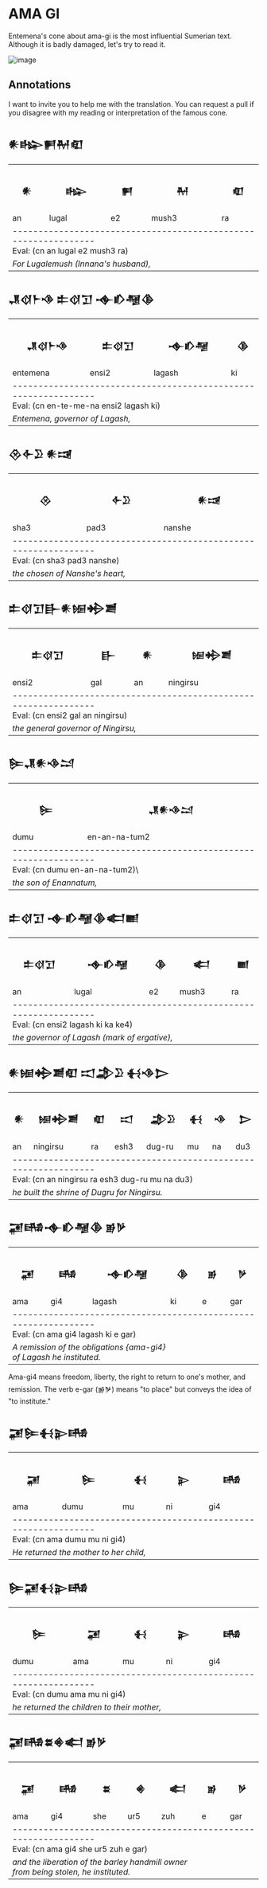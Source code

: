 # AMA GI
Entemena's cone about ama-gi is the most influential Sumerian text.
Although it is badly damaged, let's try to read it.

![image](https://github.com/user-attachments/assets/673252bc-eda7-4556-9fc8-a7f9eb25fdc9)


## Annotations
I want to invite you to help me with the translation. You can request a pull if you disagree with my reading or interpretation of the famous cone. 


<h2>𒀭𒈗𒂍𒈹𒊏</h2>
<table>
 <tr>
  <th><h3>𒀭</h3></th>
  <th><h3>𒈗</h3></th>
  <th><h3>𒂍</h3></th>
    <th><h3>𒈹</h3></th>
  <th><h3>𒊏</h3></th>
 </tr>
 <tr>
  <td>an</td>
  <td>lugal</td>
   <td>e2</td>
    <td>mush3</td>
   <td>ra</td>
 </tr>
 <tr>
  <td colspan="5">
  ---------------------------------------------------------------</br>
  Eval: (cn an lugal e2 mush3 ra) </br>
  
  </td>
 </tr>
 <tr>
  <td colspan="5">
  <i>For Lugalemush (Innana's husband),</i>
  </td>
 </tr>
</table>




<h2>𒂗𒋼𒈨𒈾 𒉺𒋼𒋛 𒉢𒁓𒆷𒆠</h2>
<table>
 <tr>
  <th><h3>𒂗𒋼𒈨𒈾</h3></th>
  <th><h3>𒉺𒋼𒋛</h3></th>
  <th><h3>𒉢𒁓𒆷</h3></th>
    <th><h3>𒆠</h3></th>
 </tr>
 <tr>
  <td>entemena</td>
  <td>ensi2</td>
   <td>lagash</td>
    <td>ki</td>
 </tr>
 <tr>
  <td colspan="4">
  ---------------------------------------------------------------</br>
  Eval: (cn en-te-me-na ensi2 lagash ki)  </br>
  
  </td>
 </tr>
 <tr>
  <td colspan="4">
  <i>Entemena, governor of Lagash,</i>
  </td>
 </tr>
</table>



<h2>𒊮𒅆𒊒 𒀭𒀏</h2>
<table>
 <tr>
  <th><h3>𒊮</h3></th>
  <th><h3>𒅆𒊒</h3></th>
  <th><h3>𒀭𒀏</h3></th>
 </tr>
 <tr>
  <td>sha3</td>
  <td>pad3</td>
   <td>nanshe</td>
 </tr>
 <tr>
  <td colspan="3">
  ---------------------------------------------------------------</br>
  Eval: (cn sha3 pad3 nanshe) </br>
  
  </td>
 </tr>
 <tr>
  <td colspan="3">
  <i>the chosen of Nanshe's heart,</i>
  </td>
 </tr>
</table>


<h2>𒉺𒋼𒋛𒃲𒀭𒎏𒄈𒋢</h2>
<table>
 <tr>
  <th><h3>𒉺𒋼𒋛</h3></th>
  <th><h3>𒃲</h3></th>
  <th><h3>𒀭</h3></th>
    <th><h3>𒎏𒄈𒋢</h3></th>
 </tr>
 <tr>
  <td>ensi2</td>
  <td>gal</td>
   <td>an</td>
    <td>ningirsu</td>
 </tr>
 <tr>
  <td colspan="4">
  ---------------------------------------------------------------</br>
  Eval: (cn ensi2 gal an ningirsu)  </br>
  
  </td>
 </tr>
 <tr>
  <td colspan="4">
  <i>the general governor of Ningirsu,</i>
  </td>
 </tr>
</table>




<h2>𒌉𒂗𒀭𒈾𒁺</h2>
<table>
 <tr>
  <th><h3>𒌉</h3></th>
  <th><h3>𒂗𒀭𒈾𒁺</h3></th>
 </tr>
 <tr>
  <td>dumu</td>
  <td>en-an-na-tum2</td>
 </tr>
 <tr>
  <td colspan="2">
  ---------------------------------------------------------------</br>
  Eval: (cn dumu en-an-na-tum2)\  </br>
  
  </td>
 </tr>
 <tr>
  <td colspan="2">
  <i>the son of Enannatum,</i>
  </td>
 </tr>
</table>

<h2>𒉺𒋼𒋛 𒉢𒁓𒆷𒆠𒅗𒆤</h2>
<table>
 <tr>
  <th><h3>𒉺𒋼𒋛</h3></th>
  <th><h3>𒉢𒁓𒆷</h3></th>
  <th><h3>𒆠</h3></th>
    <th><h3>𒅗</h3></th>
  <th><h3>𒆤</h3></th>
 </tr>
 <tr>
  <td>an</td>
  <td>lugal</td>
   <td>e2</td>
    <td>mush3</td>
   <td>ra</td>
 </tr>
 <tr>
  <td colspan="5">
  ---------------------------------------------------------------</br>
  Eval: (cn ensi2 lagash ki ka ke4) </br>
  
  </td>
 </tr>
 <tr>
  <td colspan="5">
  <i>the governor of Lagash (mark of ergative),</i>
  </td>
 </tr>
</table>

<h2>𒀭𒎏𒄈𒋢𒊏 𒀊𒂁𒊒 𒈬𒈾𒆕</h2>
<table>
 <tr>
  <th><h3>𒀭</h3></th>
  <th><h3>𒎏𒄈𒋢</h3></th>
  <th><h3>𒊏</h3></th>
    <th><h3>𒀊</h3></th>
  <th><h3>𒂁𒊒</h3></th>
   <th><h3>𒈬</h3></th>
  <th><h3>𒈾</h3></th>
  <th><h3>𒆕</h3></th>
 </tr>
 <tr>
  <td>an</td>
  <td>ningirsu</td>
   <td>ra</td>
    <td>esh3</td>
   <td>dug-ru</td>
   <td>mu</td>
    <td>na</td>
   <td>du3</td>
 </tr>
 <tr>
  <td colspan="8">
  ---------------------------------------------------------------</br>
  Eval: (cn an ningirsu ra esh3 dug-ru mu na du3) </br>
  
  </td>
 </tr>
 <tr>
  <td colspan="8">
  <i>he built the shrine of Dugru for Ningirsu.</i>
  </td>
 </tr>
</table>




<h2>𒂼𒄄𒉢𒁓𒆷𒆠 𒂊𒃻</h2>
<table>
 <tr>
  <th><h3>𒂼</h3></th>
  <th><h3>𒄄</h3></th>
  <th><h3>𒉢𒁓𒆷</h3></th>
    <th><h3>𒆠</h3></th>
  <th><h3>𒂊</h3></th>
    <th><h3>𒃻</h3></th>
 </tr>
 <tr>
  <td>ama</td>
  <td>gi4</td>
   <td>lagash</td>
    <td>ki</td>
   <td>e</td>
    <td>gar</td>
 </tr>
 <tr>
  <td colspan="6">
  ---------------------------------------------------------------</br>
  Eval: (cn ama gi4 lagash ki e gar) </br>
  
  </td>
 </tr>
 <tr>
  <td colspan="6">
  <i>A remission of the obligations {ama-gi4}</br>
    of Lagash he instituted.</i>
  </td>
 </tr>
</table>



Ama-gi4 means freedom, liberty, the right to return to one's mother,
and remission. The verb e-gar (𒂊𒃻) means "to place" but conveys the
idea of "to institute." 


<h2>𒂼𒌉𒈬𒉌𒄄</h2>
<table>
 <tr>
  <th><h3>𒂼</h3></th>
  <th><h3>𒌉</h3></th>
  <th><h3>𒈬</h3></th>
    <th><h3>𒉌</h3></th>
  <th><h3>𒄄</h3></th>
 </tr>
 <tr>
  <td>ama</td>
  <td>dumu</td>
   <td>mu</td>
    <td>ni</td>
   <td>gi4</td>
 </tr>
 <tr>
  <td colspan="5">
  ---------------------------------------------------------------</br>
  Eval: (cn ama dumu mu ni gi4) </br>
  
  </td>
 </tr>
 <tr>
  <td colspan="5">
  <i>He returned the mother to her child,</i>
  </td>
 </tr>
</table>


<h2>𒌉𒂼𒈬𒉌𒄄</h2>
<table>
 <tr>
  <th><h3>𒌉</h3></th>
  <th><h3>𒂼</h3></th>
  <th><h3>𒈬</h3></th>
    <th><h3>𒉌</h3></th>
  <th><h3>𒄄</h3></th>
 </tr>
 <tr>
  <td>dumu</td>
  <td>ama</td>
   <td>mu</td>
    <td>ni</td>
   <td>gi4</td>
 </tr>
 <tr>
  <td colspan="5">
  ---------------------------------------------------------------</br>
  Eval: (cn dumu ama mu ni  gi4) </br>
  
  </td>
 </tr>
 <tr>
  <td colspan="5">
  <i>he returned the children to their mother,</i>
  </td>
 </tr>
</table>


<h2>𒂼𒄄𒊺𒄯𒅗 𒂊𒃻</h2>
<table>
 <tr>
  <th><h3>𒂼</h3></th>
  <th><h3>𒄄</h3></th>
  <th><h3>𒊺</h3></th>
    <th><h3>𒄯</h3></th>
  <th><h3>𒅗</h3></th>
      <th><h3>𒂊</h3></th>
  <th><h3>𒃻</h3></th>
 </tr>
 <tr>
  <td>ama</td>
  <td>gi4</td>
   <td>she</td>
    <td>ur5</td>
   <td>zuh</td>
    <td>e</td>
   <td>gar</td>
 </tr>
 <tr>
  <td colspan="7">
  ---------------------------------------------------------------</br>
  Eval: (cn ama gi4 she ur5 zuh e gar) </br>
  
  </td>
 </tr>
 <tr>
  <td colspan="7">
  <i>and the liberation of the barley handmill owner</i></br>
 <i>from being stolen, he instituted.</i>
  </td>
 </tr>
</table>


